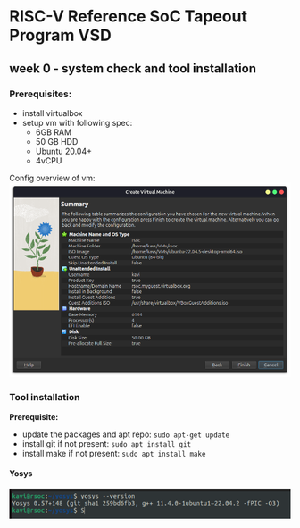 # RISC-V Reference SoC Tapeout Program VSD

## week 0 - system check and tool installation

### Prerequisites:
- install virtualbox
- setup vm with following spec:
    - 6GB RAM 
    - 50 GB HDD
    - Ubuntu 20.04+
    - 4vCPU

Config overview of vm:
![alt text](image.png)
### Tool installation
**Prerequisite:** 
- update the packages and apt repo: `sudo apt-get update`
- install git if not present: `sudo apt install git`
- install make if not present: `sudo apt install make`
#### Yosys
![alt text](image-1.png)